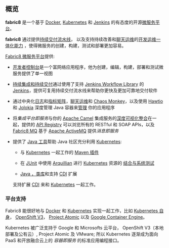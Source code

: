 ## 概览

<b>fabric8</b> 是一个基于 <a href="http://docker.com/">Docker</a>, <a href="http://kubernetes.io/">Kubernetes</a> 和 <a href="https://jenkins.io/">Jenkins</a> 的有态度的开源[微服务平台](fabric8DevOps.html)。

<b>fabric8</b> 通过提供<a href="http://fabric8.io/guide/cdelivery.html">持续交付流水线</a>， 以及支持持续改善和<a href="http://fabric8.io/guide/chat.html">聊天运维</a>的<a href="http://fabric8.io/guide/fabric8DevOps.html">开发运维一体化能力</a> ，使得微服务的创建，构建，测试和部署更加容易。

[Fabric8 微服务平台](fabric8DevOps.html)提供:

* [开发者控制台](console.html)是一个富网络应用程序，他为创建，编辑，构建，部署和测试微服务提供了单一视图
* [持续集成和持续交付](http://fabric8.io/guide/cdelivery.html)通过使用了支持 [Jenkins Workflow Library](jenkinsWorkflowLibrary.html) 的 [Jenkins](https://jenkins.io/)，提供可复用持续交付流水线来帮助你更快及更加可靠地交付软件 
* 通过中央化[日志](http://fabric8.io/guide/logging.html)和[指标矩阵](http://fabric8.io/guide/metrics.html)，[聊天运维](http://fabric8.io/guide/chat.html)和 [Chaos Monkey](http://fabric8.io/guide/chaosMonkey.html)，以及使用 [Hawtio](http://hawt.io/) 和 [Jolokia](http://jolokia.org/) 深度管理 Java 容器来[管理](http://fabric8.io/guide/management.html) 你的应用程序

* 将*集成平台即服务*与你的
[Apache Camel](http://camel.apache.org/) 集成服务的[深度可视化](http://fabric8.io/guide/console.html)[整合](ipaas.html)在一起，提供的 [API Registry](http://fabric8.io/guide/apiRegistry.html) 可以浏览所有的 RESTful 和 SOAP APIs，以及 
[Fabric8 MQ](http://fabric8.io/guide/fabric8MQ.html)  基于 [Apache ActiveMQ](http://activemq.apache.org/)
 提供*消息即服务*

* 提供了 [Java 工具](http://fabric8.io/guide/tools.html)帮助 Java 社区充分利用 [Kubernetes](http://kubernetes.io/):
    * 与 [Kubernetes](http://kubernetes.io/) 一起工作的 [Maven 插件](http://fabric8.io/guide/mavenPlugin.html)
    * 在 [JUnit](http://junit.org/) 中使用 [Arquillian](http://arquillian.org/) 进行 [Kubernetes](http://kubernetes.io/) 资源的
    [结合与系统测试](http://fabric8.io/guide/testing.html)
      
    * [Java ，类库](http://fabric8.io/guide/javaLibraries.html)和支持 [CDI](http://fabric8.io/guide/cdi.html) 扩展 
    
    支持扩展 [CDI](http://fabric8.io/guide/cdi.html)   来和 [Kubernetes](http://kubernetes.io/) 一起工作。

### 平台支持

Fabric8 能很好地与 [Docker](http://www.docker.com/) 和 [Kubernetes](http://kubernetes.io/) 实现一起工作，比如
[Kubernetes 自身](http://kubernetes.io/)，
[OpenShift V3](http://openshift.github.io/)，
[Project Atomic](http://www.projectatomic.io/) 以及
[Google Container Engine](https://cloud.google.com/container-engine/)。

Kubernetes 被广泛支持于 Google 和 Microsofts 云平台， OpenShift
V3（本地部署及公有云）, Project Atomic 及 VMware; 所以 Kubernetes 逐渐成为面向 PaaS 和开放融合云上的 _容器即服务_ 的标准应用编程接口。 